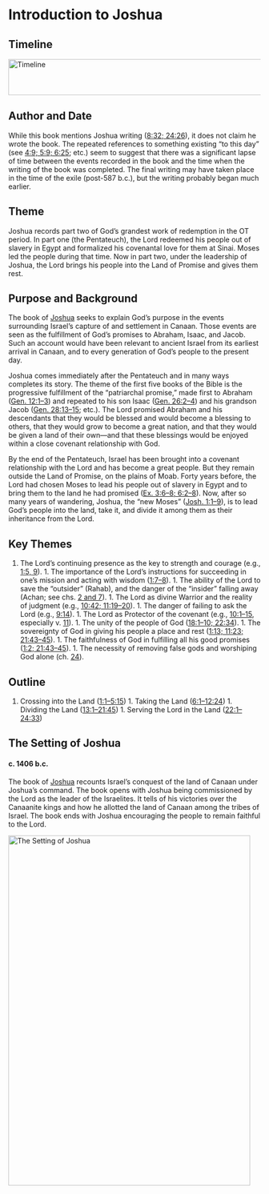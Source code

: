 
# Introduction to Joshua

## Timeline

 [ <img src="https:https://www.esv.org//static.esvmedia.orghttps://www.esv.org/media/esv-global-study-biblehttps://www.esv.org/images/mediumhttps://www.esv.org/chart_06_timeline.png" alt="Timeline" width="700" height="72"/> ](https:https://www.esv.org//static.esvmedia.orghttps://www.esv.org/media/esv-global-study-biblehttps://www.esv.org/images/big/chart_06_timeline.png) 

## Author and Date

While this book mentions Joshua writing ([8:32; 24:26](https://www.esv.org/Joshua+8%3A32%2C+24%3A26/)), it does not claim he wrote the book. The repeated references to something existing “to this day” (see [4:9; 5:9; 6:25](https://www.esv.org/Joshua+4%3A9%2C+5%3A9%2C+6%3A25/); etc.) seem to suggest that there was a significant lapse of time between the events recorded in the book and the time when the writing of the book was completed. The final writing may have taken place in the time of the exile (post-587 b.c.), but the writing probably began much earlier.

## Theme

Joshua records part two of God’s grandest work of redemption in the OT period. In part one (the Penta­teuch), the Lord redeemed his people out of slavery in Egypt and formalized his covenantal love for them at Sinai. Moses led the people during that time. Now in part two, under the leadership of Joshua, the Lord brings his people into the Land of Promise and gives them rest.

## Purpose and Background

The book of [Joshua](https://www.esv.org/Joshua+1%3A1%E2%80%9324%3A33/) seeks to explain God’s purpose in the events surrounding Israel’s capture of and settlement in Canaan. Those events are seen as the fulfillment of God’s promises to Abraham, Isaac, and Jacob. Such an account would have been relevant to ancient Israel from its earliest arrival in Canaan, and to every generation of God’s people to the present day.

Joshua comes immediately after the Pentateuch and in many ways completes its story. The theme of the first five books of the Bible is the progressive fulfillment of the “patriarchal promise,” made first to Abraham ([Gen. 12:1–3](https://www.esv.org/Genesis+12%3A1%E2%80%933/)) and repeated to his son Isaac ([Gen. 26:2–4](https://www.esv.org/Genesis+26%3A2%E2%80%934/)) and his grandson Jacob ([Gen. 28:13–15](https://www.esv.org/Genesis+28%3A13%E2%80%9315/); etc.). The Lord promised Abraham and his descendants that they would be blessed and would become a blessing to others, that they would grow to become a great nation, and that they would be given a land of their own—and that these blessings would be enjoyed within a close covenant relationship with God.

By the end of the Pentateuch, Israel has been brought into a covenant relationship with the Lord and has become a great people. But they remain outside the Land of Promise, on the plains of Moab. Forty years before, the Lord had chosen Moses to lead his people out of slavery in Egypt and to bring them to the land he had promised ([Ex. 3:6–8; 6:2–8](https://www.esv.org/Exodus+3%3A6%E2%80%938%2C+6%3A2%E2%80%938/)). Now, after so many years of wandering, Joshua, the “new Moses” ([Josh. 1:1–9](https://www.esv.org/Joshua+1%3A1%E2%80%939/)), is to lead God’s people into the land, take it, and divide it among them as their inheritance from the Lord.

## Key Themes
1. The Lord’s continuing presence as the key to strength and courage (e.g., [1:5, 9](https://www.esv.org/Joshua+1%3A5%2C+1%3A9/)). 1. The importance of the Lord’s instructions for succeeding in one’s mission and acting with wisdom ([1:7–8](https://www.esv.org/Joshua+1%3A7%E2%80%938/)). 1. The ability of the Lord to save the “outsider” (Rahab), and the danger of the “insider” falling away (Achan; see chs. [2 and 7](https://www.esv.org/Joshua+2%3A1%E2%80%9324%2C+7%3A1%E2%80%9326/)). 1. The Lord as divine Warrior and the reality of judgment (e.g., [10:42; 11:19–20](https://www.esv.org/Joshua+10%3A42%2C+11%3A19%E2%80%9320/)). 1. The danger of failing to ask the Lord (e.g., [9:14](https://www.esv.org/Joshua+9%3A14/)). 1. The Lord as Protector of the covenant (e.g., [10:1–15](https://www.esv.org/Joshua+10%3A1%E2%80%9315/), especially v. [11](https://www.esv.org/Joshua+1%3A11/)). 1. The unity of the people of God ([18:1–10; 22:34](https://www.esv.org/Joshua+18%3A1%E2%80%9310%2C+22%3A34/)). 1. The sovereignty of God in giving his people a place and rest ([1:13; 11:23; 21:43–45](https://www.esv.org/Joshua+1%3A13%2C+11%3A23%2C+21%3A43%E2%80%9345/)). 1. The faithfulness of God in fulfilling all his good promises ([1:2; 21:43–45](https://www.esv.org/Joshua+1%3A2%2C+21%3A43%E2%80%9345/)). 1. The necessity of removing false gods and worshiping God alone (ch. [24](https://www.esv.org/Joshua+24%3A1%E2%80%9333/)). 
## Outline
1. Crossing into the Land ([1:1–5:15](https://www.esv.org/Joshua+1%3A1%E2%80%935%3A15/)) 1. Taking the Land ([6:1–12:24](https://www.esv.org/Joshua+6%3A1%E2%80%9312%3A24/)) 1. Dividing the Land ([13:1–21:45](https://www.esv.org/Joshua+13%3A1%E2%80%9321%3A45/)) 1. Serving the Lord in the Land ([22:1–24:33](https://www.esv.org/Joshua+22%3A1%E2%80%9324%3A33/)) 
## The Setting of Joshua

#### c. 1406 b.c.

The book of [Joshua](https://www.esv.org/Joshua+1%3A1%E2%80%9324%3A33/) recounts Israel’s conquest of the land of Canaan under Joshua’s command. The book opens with Joshua being commissioned by the Lord as the leader of the Israelites. It tells of his victories over the Canaanite kings and how he allotted the land of Canaan among the tribes of Israel. The book ends with Joshua encouraging the people to remain faithful to the Lord.

 [ <img src="https:https://www.esv.org//static.esvmedia.orghttps://www.esv.org/media/esv-global-study-biblehttps://www.esv.org/images/mediumhttps://www.esv.org/map_06_01.jpg" alt="The Setting of Joshua" width="483" height="700"/> ](https:https://www.esv.org//static.esvmedia.orghttps://www.esv.org/media/esv-global-study-biblehttps://www.esv.org/images/big/map_06_01.jpg) 

